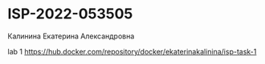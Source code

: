# ISP-2022-053505
Калинина Екатерина Александровна

lab 1 https://hub.docker.com/repository/docker/ekaterinakalinina/isp-task-1
